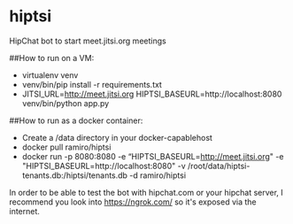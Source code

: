 # hiptsi
HipChat bot to start meet.jitsi.org meetings

##How to run on a VM:
- virtualenv venv
- venv/bin/pip install -r requirements.txt
- JITSI_URL=http://meet.jitsi.org HIPTSI_BASEURL=http://localhost:8080 venv/bin/python app.py

##How to run as a docker container:
- Create a /data directory in your docker-capablehost
- docker pull ramiro/hiptsi
- docker run -p 8080:8080 -e “HIPTSI_BASEURL=http://meet.jitsi.org" -e "HIPTSI_BASEURL=http://localhost:8080" -v /root/data/hiptsi-tenants.db:/hiptsi/tenants.db -d ramiro/hiptsi

In order to be able to test the bot with hipchat.com or your hipchat server, I recommend you look into https://ngrok.com/ so it's exposed via the internet.
